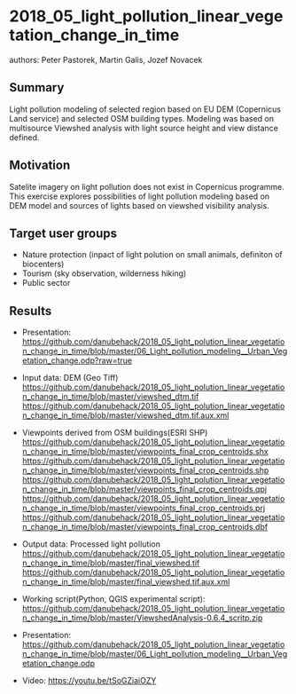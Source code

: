 # 2018_05_light_pollution_linear_vegetation_change_in_time

authors: Peter Pastorek, Martin Galis, Jozef Novacek

## Summary
Light pollution modeling of selected region based on EU DEM (Copernicus Land service) and selected OSM building types. Modeling was based on multisource Viewshed analysis with light source height and view distance defined.

## Motivation
Satelite imagery on light pollution does not exist in Copernicus programme. This exercise explores possibilities of light pollution modeling based on DEM model and sources of lights based on viewshed visibility analysis. 

## Target user groups
- Nature protection (inpact of light polution on small animals, definiton of biocenters) 
- Tourism (sky observation, wilderness hiking)
- Public sector

## Results
 - Presentation:   https://github.com/danubehack/2018_05_light_polution_linear_vegetation_change_in_time/blob/master/06_Light_pollution_modeling__Urban_Vegetation_change.odp?raw=true

- Input data:
    DEM (Geo Tiff)
https://github.com/danubehack/2018_05_light_polution_linear_vegetation_change_in_time/blob/master/viewshed_dtm.tif
https://github.com/danubehack/2018_05_light_polution_linear_vegetation_change_in_time/blob/master/viewshed_dtm.tif.aux.xml

 - Viewpoints derived from OSM buildings(ESRI SHP)
https://github.com/danubehack/2018_05_light_polution_linear_vegetation_change_in_time/blob/master/viewpoints_final_crop_centroids.shx
https://github.com/danubehack/2018_05_light_polution_linear_vegetation_change_in_time/blob/master/viewpoints_final_crop_centroids.shp
https://github.com/danubehack/2018_05_light_polution_linear_vegetation_change_in_time/blob/master/viewpoints_final_crop_centroids.qpj
https://github.com/danubehack/2018_05_light_polution_linear_vegetation_change_in_time/blob/master/viewpoints_final_crop_centroids.prj
https://github.com/danubehack/2018_05_light_polution_linear_vegetation_change_in_time/blob/master/viewpoints_final_crop_centroids.dbf
 
 - Output data:
    Processed light pollution
https://github.com/danubehack/2018_05_light_polution_linear_vegetation_change_in_time/blob/master/final_viewshed.tif
https://github.com/danubehack/2018_05_light_polution_linear_vegetation_change_in_time/blob/master/final_viewshed.tif.aux.xml 

 - Working script(Python, QGIS experimental script):
https://github.com/danubehack/2018_05_light_polution_linear_vegetation_change_in_time/blob/master/ViewshedAnalysis-0.6.4_scritp.zip

- Presentation: https://github.com/danubehack/2018_05_light_polution_linear_vegetation_change_in_time/blob/master/06_Light_pollution_modeling__Urban_Vegetation_change.odp
- Video: https://youtu.be/tSoGZiaiOZY
